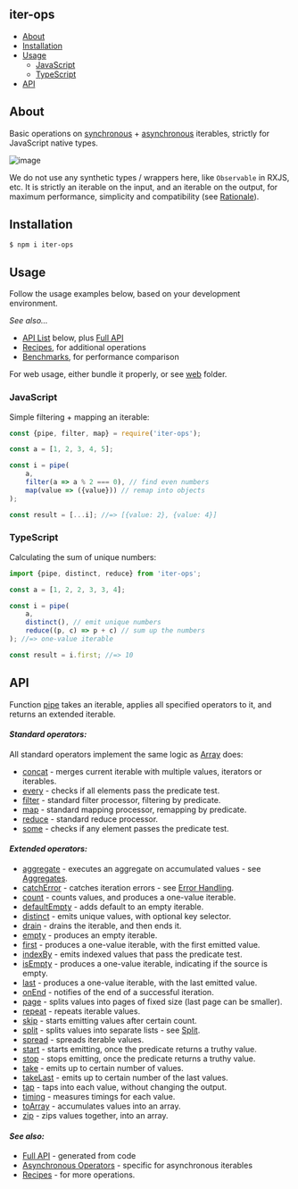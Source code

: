 iter-ops
--------

* [About](#about)
* [Installation](#installation)
* [Usage](#usage)
    * [JavaScript](#javascript)
    * [TypeScript](#typescript)
* [API]

## About

Basic operations on [synchronous] + [asynchronous] iterables, strictly for JavaScript native types.

![image](https://user-images.githubusercontent.com/5108906/142058291-b39d7226-56a4-4df0-8dc1-2ff2c6c18f10.png)

We do not use any synthetic types / wrappers here, like `Observable` in RXJS, etc. It is strictly an iterable on the
input, and an iterable on the output, for maximum performance, simplicity and compatibility (see [Rationale]).

## Installation

```
$ npm i iter-ops
```

## Usage

Follow the usage examples below, based on your development environment.

_See also..._

* [API List] below, plus [Full API]
* [Recipes], for additional operations
* [Benchmarks], for performance comparison

For web usage, either bundle it properly, or see [web](./web) folder.

### JavaScript

Simple filtering + mapping an iterable:

```js
const {pipe, filter, map} = require('iter-ops');

const a = [1, 2, 3, 4, 5];

const i = pipe(
    a,
    filter(a => a % 2 === 0), // find even numbers
    map(value => ({value})) // remap into objects
);

const result = [...i]; //=> [{value: 2}, {value: 4}]
```

### TypeScript

Calculating the sum of unique numbers:

```ts
import {pipe, distinct, reduce} from 'iter-ops';

const a = [1, 2, 2, 3, 3, 4];

const i = pipe(
    a,
    distinct(), // emit unique numbers
    reduce((p, c) => p + c) // sum up the numbers
); //=> one-value iterable

const result = i.first; //=> 10
```

## API

Function [pipe] takes an iterable, applies all specified operators to it, and returns an extended iterable.

#### <i>Standard operators:</i>

All standard operators implement the same logic as [Array] does:

* [concat](http://vitaly-t.github.io/iter-ops/index.html#concat) - merges current iterable with multiple values,
  iterators or iterables.
* [every](http://vitaly-t.github.io/iter-ops/index.html#every) - checks if all elements pass the predicate test.
* [filter](http://vitaly-t.github.io/iter-ops/index.html#filter) - standard filter processor, filtering by predicate.
* [map](http://vitaly-t.github.io/iter-ops/index.html#map) - standard mapping processor, remapping by predicate.
* [reduce](http://vitaly-t.github.io/iter-ops/index.html#reduce) - standard reduce processor.
* [some](http://vitaly-t.github.io/iter-ops/index.html#some) - checks if any element passes the predicate test.

#### <i>Extended operators:</i>

* [aggregate](http://vitaly-t.github.io/iter-ops/index.html#aggregate) - executes an aggregate on accumulated values -
  see [Aggregates].
* [catchError](http://vitaly-t.github.io/iter-ops/index.html#catchError) - catches iteration errors -
  see [Error Handling].
* [count](http://vitaly-t.github.io/iter-ops/index.html#count) - counts values, and produces a one-value iterable.
* [defaultEmpty](http://vitaly-t.github.io/iter-ops/index.html#defaultEmpty) - adds default to an empty iterable.
* [distinct](http://vitaly-t.github.io/iter-ops/index.html#distinct) - emits unique values, with optional key selector.
* [drain](http://vitaly-t.github.io/iter-ops/index.html#drain) - drains the iterable, and then ends it.
* [empty](http://vitaly-t.github.io/iter-ops/index.html#empty) - produces an empty iterable.
* [first](http://vitaly-t.github.io/iter-ops/index.html#first) - produces a one-value iterable, with the first emitted
  value.
* [indexBy](http://vitaly-t.github.io/iter-ops/index.html#indexBy) - emits indexed values that pass the predicate test.
* [isEmpty](http://vitaly-t.github.io/iter-ops/index.html#isEmpty) - produces a one-value iterable, indicating if the
  source is empty.
* [last](http://vitaly-t.github.io/iter-ops/index.html#last) - produces a one-value iterable, with the last emitted
  value.
* [onEnd](http://vitaly-t.github.io/iter-ops/index.html#onEnd) - notifies of the end of a successful iteration.
* [page](http://vitaly-t.github.io/iter-ops/index.html#page) - splits values into pages of fixed size (last page can be
  smaller).
* [repeat](http://vitaly-t.github.io/iter-ops/index.html#repeat) - repeats iterable values.
* [skip](http://vitaly-t.github.io/iter-ops/index.html#skip) - starts emitting values after certain count.
* [split](http://vitaly-t.github.io/iter-ops/index.html#split) - splits values into separate lists - see [Split].
* [spread](http://vitaly-t.github.io/iter-ops/index.html#spread) - spreads iterable values.
* [start](http://vitaly-t.github.io/iter-ops/index.html#start) - starts emitting, once the predicate returns a truthy
  value.
* [stop](http://vitaly-t.github.io/iter-ops/index.html#stop) - stops emitting, once the predicate returns a truthy
  value.
* [take](http://vitaly-t.github.io/iter-ops/index.html#take) - emits up to certain number of values.
* [takeLast](http://vitaly-t.github.io/iter-ops/index.html#takeLast) - emits up to certain number of the last values.
* [tap](http://vitaly-t.github.io/iter-ops/index.html#tap) - taps into each value, without changing the output.
* [timing](http://vitaly-t.github.io/iter-ops/index.html#timing) - measures timings for each value.
* [toArray](http://vitaly-t.github.io/iter-ops/index.html#toArray) - accumulates values into an array.
* [zip](http://vitaly-t.github.io/iter-ops/index.html#zip) - zips values together, into an array.

#### <i>See also:</i>

* [Full API] - generated from code
* [Asynchronous Operators](./src/ops/async) - specific for asynchronous iterables
* [Recipes] - for more operations.

[API]:#api

[API List]:#api

[Full API]:https://vitaly-t.github.io/iter-ops

[Error Handling]:https://github.com/vitaly-t/iter-ops/wiki/Error-Handling

[Iterable]:https://javascript.info/iterable

[Iterables]:https://javascript.info/iterable

[Array]:https://developer.mozilla.org/en-US/docs/Web/JavaScript/Reference/Global_Objects/Array

[WiKi]:https://github.com/vitaly-t/iter-ops/wiki

[pipe]:https://github.com/vitaly-t/iter-ops/blob/main/src/pipe.ts

[Recipes]:https://github.com/vitaly-t/iter-ops/wiki/Recipes

[state]:https://github.com/vitaly-t/iter-ops/wiki/Iteration-State

[Aggregates]:https://github.com/vitaly-t/iter-ops/wiki/Aggregates

[Split]:https://github.com/vitaly-t/iter-ops/wiki/Split

[Benchmarks]:./benchmarks

[Asynchronous Iterables]:https://github.com/vitaly-t/iter-ops/wiki/Asynchronous-Iterables

[synchronous]:https://javascript.info/iterable

[asynchronous]:https://javascript.info/async-iterators-generators#async-iterables

[Rationale]:https://github.com/vitaly-t/iter-ops/wiki/Rationale
